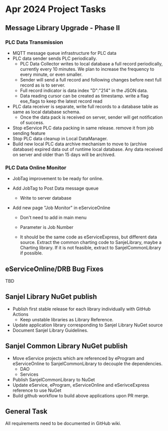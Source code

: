 # Apr 2024 Project Tasks



## Message Library Upgrade - Phase II



### PLC Data Transmission

- MQTT message queue infrastructure for PLC data
- PLC data sender sends PLC periodically.
  - PLC Data Collector writes to local database a full record periodically, currently every 10 minutes. We plan to increase the frequency to every minute, or even smaller.
  - Sender will send a full record and following changes before next full record as is to server.
  - Full record indicator is data index "D":"214" in the JSON data.
  - Data reading cursor can be created as timestamp. write a flag ese_flags to keep the latest record read
- PLC data receiver is separate, write full records to a database table as same as local database schema.
  - Once the data pack is received on server, sender will get notification of success.
- Stop eService PLC data packing in same release. remove it from job sending feature 
- Stop PLC data cleanup in Local DataManager.
- Build new local PLC data archive mechanism to move to (archive database) expired data out of runtime local database. Any data received on server and older than 15 days will be archived. 

### PLC Data Online Monitor

- JobTag improvement to be ready for online.
  
- Add JobTag to Post Data message queue
  
  - Write to server database
  
- Add new page "Job Monitor" in eServiceOnline
  - Don't need to add in main menu
  
  - Parameter is Job Number
  
  - It should be the same code as eServiceExpress, but different data source. Extract the common charting code to SanjeLibrary, maybe a Charting library. If it is not feasible, extract to SanjelCommonLibrary if possible.
  
    

##  eServiceOnline/DRB Bug Fixes

TBD



## Sanjel Library NuGet publish

- Publish first stable release for each library individually with GitHub Actions
  - Keep unstable libraries as Library Reference.
- Update application library corresponding to Sanjel Library NuGet source
- Document Sanjel Library Guidelines.



## Sanjel Common Library NuGet publish

- Move eService projects which are referenced by eProgram and eServiceOnline to SanjelCommonLibrary to decouple the dependencies.
  - DAO
  - Services
- Publish SanjelCommonLibrary to NuGet
- Update eService, eProgram, eServiceOnline and eSerivceExpress reference to use NuGet
- Build github workflow to build above applications upon PR merge.



## General Task

All requirements need to be documented in GitHub wiki.
